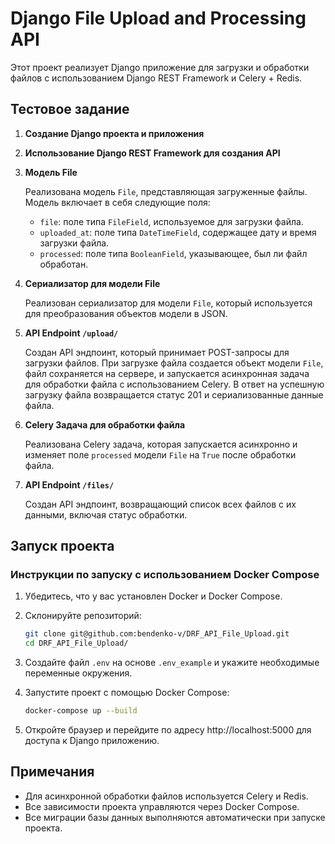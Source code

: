 # Django File Upload and Processing API

Этот проект реализует Django приложение для загрузки и обработки файлов с использованием Django REST Framework и Celery + Redis.

## Тестовое задание

1. **Создание Django проекта и приложения**

2. **Использование Django REST Framework для создания API**

3. **Модель File**

   Реализована модель `File`, представляющая загруженные файлы. Модель включает в себя следующие поля:
   - `file`: поле типа `FileField`, используемое для загрузки файла.
   - `uploaded_at`: поле типа `DateTimeField`, содержащее дату и время загрузки файла.
   - `processed`: поле типа `BooleanField`, указывающее, был ли файл обработан.

4. **Сериализатор для модели File**

   Реализован сериализатор для модели `File`, который используется для преобразования объектов модели в JSON.

5. **API Endpoint `/upload/`**

   Создан API эндпоинт, который принимает POST-запросы для загрузки файлов. При загрузке файла создается объект модели `File`, файл сохраняется на сервере, и запускается асинхронная задача для обработки файла с использованием Celery. В ответ на успешную загрузку файла возвращается статус 201 и сериализованные данные файла.

6. **Celery Задача для обработки файла**

   Реализована Celery задача, которая запускается асинхронно и изменяет поле `processed` модели `File` на `True` после обработки файла.

7. **API Endpoint `/files/`**

   Создан API эндпоинт, возвращающий список всех файлов с их данными, включая статус обработки.

## Запуск проекта

### Инструкции по запуску с использованием Docker Compose

1. Убедитесь, что у вас установлен Docker и Docker Compose.

2. Склонируйте репозиторий:

   ```bash
   git clone git@github.com:bendenko-v/DRF_API_File_Upload.git
   cd DRF_API_File_Upload/
   ```

3. Создайте файл `.env` на основе `.env_example` и укажите необходимые переменные окружения.
4. Запустите проект с помощью Docker Compose:
    ```bash
    docker-compose up --build
    ```
5. Откройте браузер и перейдите по адресу http://localhost:5000 для доступа к Django приложению.


## Примечания
* Для асинхронной обработки файлов используется Celery и Redis.
* Все зависимости проекта управляются через Docker Compose.
* Все миграции базы данных выполняются автоматически при запуске проекта.